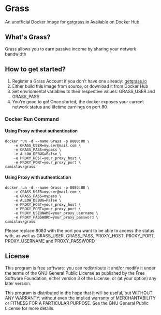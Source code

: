 # Grass
An unofficial Docker Image for [getgrass.io](https://app.getgrass.io/register/?referralCode=VqlevN7hfQLGGiQ)
Available on [Docker Hub](https://hub.docker.com/r/camislav/grass)

## What's Grass?
Grass allows you to earn passive income by sharing your network bandwidth

## How to get started?
1. Register a Grass Account if you don't have one already: [getgrass.io](https://app.getgrass.io/register/?referralCode=VqlevN7hfQLGGiQ)
2. Either build this image from source, or download it from Docker Hub
3. Set envriomental variables to their respective values: GRASS_USER and GRASS_PASS
4. You're good to go! Once started, the docker exposes your current network status and lifetime earnings on port 80

### Docker Run Command 
#### Using Proxy without authentication
```
docker run -d --name Grass -p 8080:80 \
    -e GRASS_USER=myuser@mail.com \
    -e GRASS_PASS=mypass \
    -e ALLOW_DEBUG=False \
    -e PROXY_HOST=your_proxy_host \
    -e PROXY_PORT=your_proxy_port \
camislav/grass
```
#### Using Proxy with authentication
```
docker run -d --name Grass -p 8080:80 \
    -e GRASS_USER=myuser@mail.com \
    -e GRASS_PASS=mypass \
    -e ALLOW_DEBUG=False \
    -e PROXY_HOST=your_proxy_host \
    -e PROXY_PORT=your_proxy_port \
    -e PROXY_USERNAME=your_proxy_username \
    -e PROXY_PASSWORD=your_proxy_password \
camislav/grass
```

Please replace 8080 with the port you want to be able to access the status with, as well as GRASS_USER, GRASS_PASS, PROXY_HOST, PROXY_PORT, PROXY_USERNAME and PROXY_PASSWORD

## License
This program is free software: you can redistribute it and/or modify it under the terms of the GNU General Public License as published by the Free Software Foundation, either version 3 of the License, or (at your option) any later version.

This program is distributed in the hope that it will be useful, but WITHOUT ANY WARRANTY; without even the implied warranty of MERCHANTABILITY or FITNESS FOR A PARTICULAR PURPOSE. See the GNU General Public License for more details.


